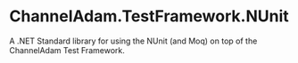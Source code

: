 # ChannelAdam.TestFramework.NUnit
A .NET Standard library for using the NUnit (and Moq) on top of the ChannelAdam Test Framework. 
